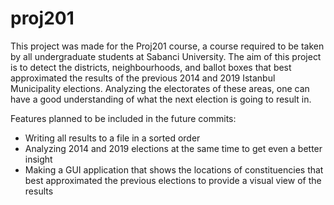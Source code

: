# proj201

This project was made for the Proj201 course, a course required to be taken by all undergraduate students at Sabanci University. The aim of this project is to detect the districts, neighbourhoods, and ballot boxes that best approximated the results of the previous 2014 and 2019 Istanbul Municipality elections. Analyzing the electorates of these areas, one can have a good understanding of what the next election is going to result in.


Features planned to be included in the future commits:
- Writing all results to a file in a sorted order
- Analyzing 2014 and 2019 elections at the same time to get even a better insight
- Making a GUI application that shows the locations of constituencies that best approximated the previous elections to provide a visual view of the results
